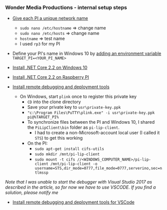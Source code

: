 ### Wonder Media Productions - internal setup steps

* [Give each PI a unique network name](https://thepihut.com/blogs/raspberry-pi-tutorials/19668676-renaming-your-raspberry-pi-the-hostname)
  - `sudo nano /etc/hostname` => change name 
  -  `sudo nano /etc/hosts` => change name
  -  `hostname` => test name
  - I used `rp3` for my PI

* Define your PI's name in Windows 10 by [adding an environment variable](https://docs.telerik.com/teststudio/features/test-runners/add-path-environment-variables) `TARGET_PI=<YOUR_PI_NAME>`

* [Install .NET Core 2.2 on Windows 10](https://dotnet.microsoft.com/download/dotnet-core/2.2)

* [Install .NET Core 2.2 on Raspberry PI](https://www.hanselman.com/blog/InstallingTheNETCore2xSDKOnARaspberryPiAndBlinkingAnLEDWithSystemDeviceGpio.aspx)

* [Install remote debugging and deployment tools](https://github.com/Microsoft/MIEngine/wiki/Offroad-Debugging-of-.NET-Core-on-Linux---OSX-from-Visual-Studio)
   - On Windows, start `plink` once to register this private key
      - `CD` into the clone directory
      - Save your private key to `usr\private-key.ppk`
      - `"c:\Program Files\PuTTY\plink.exe" -i usr\private-key.ppk pi@%TARGET_PI%`
      - To synchronize files between the PI and Windows 10, I shared the `PiLipClient\bin` folder as `pi-lip-client`. 
         - I had to create a non-Microsoft-account local user (I called it `STS`) to get this working
      - On the PI:
         - `sudo apt-get install cifs-utils`
         - `sudo mkdir /mnt/pi-lip-client`
         - `sudo mount -t cifs //<WINDOWS_COMPUTER_NAME>/pi-lip-client /mnt/pi-lip-client -o username=STS,dir_mode=0777,file_mode=0777,serverino,sec=ntlmssp`  

*Note that I was unable to start the debugger with Visual Studio 2017 as described in the article, so for now we have to use VSCODE. If you find a solution, please notify me*

* [Install remote debugging and deployment tools for VSCode](https://www.hanselman.com/blog/RemoteDebuggingWithVSCodeOnWindowsToARaspberryPiUsingNETCoreOnARM.aspx)

       
